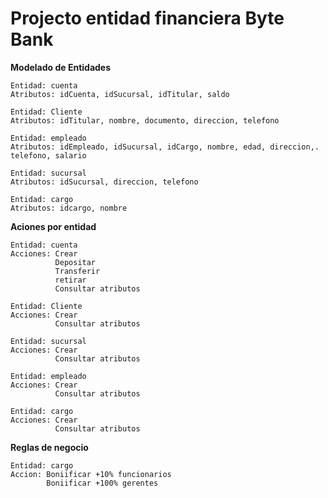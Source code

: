 # Projecto entidad financiera Byte Bank

**Modelado de Entidades**
	
    Entidad: cuenta
	Atributos: idCuenta, idSucursal, idTitular, saldo

    Entidad: Cliente
    Atributos: idTitular, nombre, documento, direccion, telefono

    Entidad: empleado
    Atributos: idEmpleado, idSucursal, idCargo, nombre, edad, direccion,. telefono, salario
    
    Entidad: sucursal
    Atributos: idSucursal, direccion, telefono

    Entidad: cargo
    Atributos: idcargo, nombre

**Aciones por entidad**

    Entidad: cuenta
    Acciones: Crear
              Depositar
              Transferir
              retirar
              Consultar atributos

    Entidad: Cliente
    Acciones: Crear
              Consultar atributos

    Entidad: sucursal
    Acciones: Crear
              Consultar atributos

    Entidad: empleado
    Acciones: Crear
              Consultar atributos

    Entidad: cargo
    Acciones: Crear
              Consultar atributos

**Reglas de negocio**

    Entidad: cargo
    Accion: Boniificar +10% funcionarios
            Boniificar +100% gerentes




